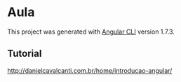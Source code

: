# Aula

This project was generated with [Angular CLI](https://github.com/angular/angular-cli) version 1.7.3.

## Tutorial
http://danielcavalcanti.com.br/home/introducao-angular/

